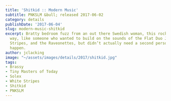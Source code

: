 ```yaml
---
title: 'Shitkid :: Modern Music'
subtitle: PNKSLM &bull; released 2017-06-02
category: details
publishDate: '2017-06-04'
slug: modern-music-shitkid
excerpt: Bratty bedroom fuzz from an out there Swedish woman, this rocks in a raw
  way, like someone who wanted to build on the sounds of the Flat Duo Jets, the White
  Stripes, and the Raveonettes, but didn’t actually need a second person to make it
  happen.
author: jclacking
image: "~/assets/images/details/2017/shitkid.jpg"
tags:
- Brassy
- Tiny Masters of Today
- Solex
- White Stripes
- Shitkid
- PNKSLM
---
```


